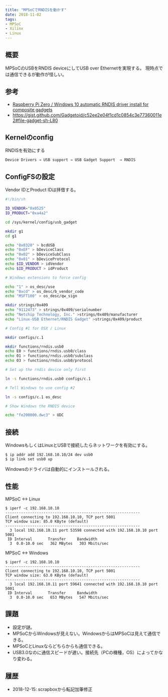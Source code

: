 ```yaml
---
title: "MPSoCでRNDISを動かす"
date: 2018-11-02
tags:
- MPSoC
- Xilinx
- Linux
---
```


## 概要
MPSoCのUSBをRNDIS deviceにしてUSB over Ethernetを実現する。
現時点では通信できるが動作が怪しい。

## 参考

- [Raspberry Pi Zero / Windows 10 automatic RNDIS driver install for composite gadgets]( https://gist.github.com/Gadgetoid/c52ee2e04f1cd1c0854c3e77360011e2#file-gadget-sh-L80 )
- <https://gist.github.com/Gadgetoid/c52ee2e04f1cd1c0854c3e77360011e2#file-gadget-sh-L80>

## Kernelのconfig

RNDISを有効にする
```
Device Drivers → USB support → USB Gadget Support  → RNDIS
```

## ConfigFSの設定
Vendor IDとProduct IDは拝借する。

```bash
#!/bin/sh

ID_VENDOR="0x0525"
ID_PRODUCT="0xa4a2"

cd /sys/kernel/config/usb_gadget

mkdir g1
cd g1

echo "0x0320" > bcdUSB
echo "0xEF" > bDeviceClass
echo "0x02" > bDeviceSubClass
echo "0x01" > bDeviceProtocol
echo $ID_VENDOR > idVendor
echo $ID_PRODUCT > idProduct

# Windows extensions to force config

echo "1" > os_desc/use
echo "0xcd" > os_desc/b_vendor_code
echo "MSFT100" > os_desc/qw_sign

mkdir strings/0x409
echo "9112473" > strings/0x409/serialnumber
echo "Netchip Technology, Inc." >strings/0x409/manufacturer
echo "Linux-USB Ethernet/RNDIS Gadget" >strings/0x409/product

# Config #1 for OSX / Linux

mkdir configs/c.1

mkdir functions/rndis.usb0
echo E0 > functions/rndis.usb0/class
echo 01 > functions/rndis.usb0/subclass
echo 03 > functions/rndis.usb0/protocol

# Set up the rndis device only first

ln -s functions/rndis.usb0 configs/c.1

# Tell Windows to use config #2

ln -s configs/c.1 os_desc

# Show Windows the RNDIS device

echo "fe200000.dwc3" > UDC
```

## 接続
WindowsもしくはLinuxとUSBで接続したらネットワークを有効にする。
```shell
$ ip addr add 192.168.10.10/24 dev usb0
$ ip link set usb0 up
```
Windowsのドライバは自動的にインストールされる。

## 性能

MPSoC <-> Linux
```shell
$ iperf -c 192.168.10.10
------------------------------------------------------------
Client connecting to 192.168.10.10, TCP port 5001
TCP window size: 85.0 KByte (default)
------------------------------------------------------------
  3 local 192.168.10.11 port 53598 connected with 192.168.10.10 port 5001
 ID Interval       Transfer     Bandwidth
  3  0.0-10.0 sec   362 MBytes   303 Mbits/sec
```

MPSoC <-> Windows
```shell
$ iperf -c 192.168.10.10
------------------------------------------------------------
Client connecting to 192.168.10.10, TCP port 5001
TCP window size: 63.0 KByte (default)
------------------------------------------------------------
  3 local 192.168.10.11 port 59641 connected with 192.168.10.10 port 5001
 ID Interval       Transfer     Bandwidth
  3  0.0-10.0 sec   653 MBytes   547 Mbits/sec
```

## 課題

- 設定が謎。
- MPSoCからWindowsが見えない。WindowsからはMPSoCは見えて通信できる。
- MPSoCとLinuxならどちらからも通信できる。
- USB3.0なのに通信スピードが遅い。接続先（PCの機種，OS）によってかなり変わる。

## 履歴

- 2018-12-15: scrapboxから転記加筆修正